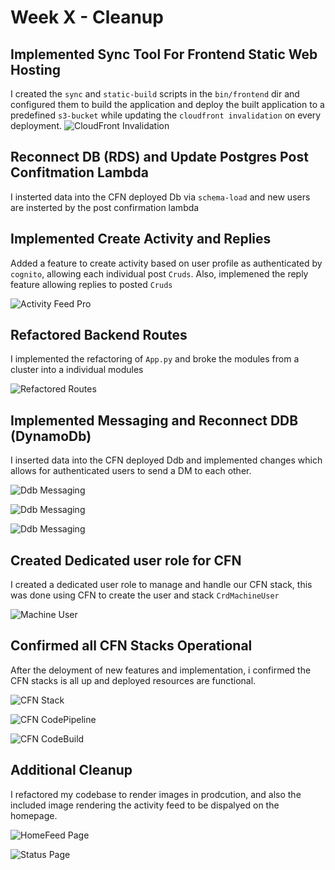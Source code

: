 # Week X - Cleanup 

## Implemented Sync Tool For Frontend Static Web Hosting
I created the ``sync`` and ``static-build`` scripts in the ``bin/frontend`` dir and configured them to build the application and deploy the built application to a predefined ``s3-bucket`` while updating the ``cloudfront invalidation`` on every deployment.
![CloudFront Invalidation](assets/Week-X/Sync%20Invalidation%20Evidence.png)

## Reconnect DB (RDS) and Update Postgres Post Confitmation Lambda
I insterted data into the CFN deployed Db via ``schema-load`` and new users are insterted by the post confirmation lambda

## Implemented Create Activity and Replies 
Added a feature to create activity based on user profile as authenticated by ``cognito``, allowing each individual post ``Cruds``. Also, implemened the reply feature allowing replies to posted ``Cruds``

![Activity Feed Pro](assets/Week-X/Activity%20Feed.png)

## Refactored Backend Routes
I implemented the refactoring of ``App.py`` and broke the modules from a cluster into a individual modules

![Refactored Routes](assets/Week-X/Refactored%20Routes.png)

## Implemented Messaging and Reconnect DDB (DynamoDb)
I inserted data into the CFN deployed Ddb and implemented changes which allows for authenticated users to send a DM to each other.

![Ddb Messaging](assets/Week-X/Logged%20Message%20DDB.png)

![Ddb Messaging](assets/Week-X/DDB%20Conversation%20Prod%201.png)

![Ddb Messaging](assets/Week-X/DDB%20Conversation%20Prod%202.png)

## Created Dedicated user role for CFN
I created a dedicated user role to manage and handle our CFN stack, this was done using CFN to create the user and stack ``CrdMachineUser``

![Machine User](assets/Week-X/Machine%20User.png)

## Confirmed all CFN Stacks Operational
After the deloyment of new features and implementation, i confirmed the CFN stacks is all up and deployed resources are functional.

![CFN Stack](assets/Week-X/CFN%20Stacks%20.png)

![CFN CodePipeline](assets/Week-X/CFN%20CodeBuild.png)

![CFN CodeBuild](assets/Week-X/CFN%20CodePipeline.png)

## Additional Cleanup
I refactored my codebase to render images in prodcution, and also the included image rendering the activity feed to be dispalyed on the homepage.

![HomeFeed Page](assets/Week-X/Activity%20Feed.png)

![Status Page](assets/Week-X/ProfileInfo%20Status.png)

